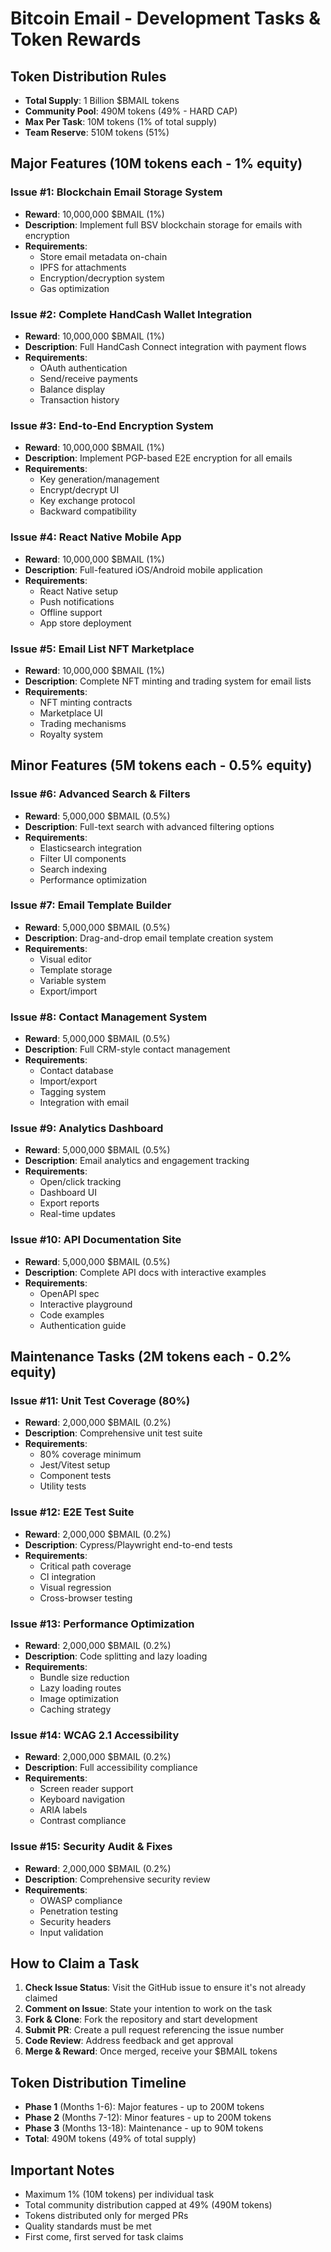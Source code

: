 # Bitcoin Email - Development Tasks & Token Rewards

## Token Distribution Rules
- **Total Supply**: 1 Billion $BMAIL tokens
- **Community Pool**: 490M tokens (49% - HARD CAP)
- **Max Per Task**: 10M tokens (1% of total supply)
- **Team Reserve**: 510M tokens (51%)

## Major Features (10M tokens each - 1% equity)

### Issue #1: Blockchain Email Storage System
- **Reward**: 10,000,000 $BMAIL (1%)
- **Description**: Implement full BSV blockchain storage for emails with encryption
- **Requirements**: 
  - Store email metadata on-chain
  - IPFS for attachments
  - Encryption/decryption system
  - Gas optimization

### Issue #2: Complete HandCash Wallet Integration  
- **Reward**: 10,000,000 $BMAIL (1%)
- **Description**: Full HandCash Connect integration with payment flows
- **Requirements**:
  - OAuth authentication
  - Send/receive payments
  - Balance display
  - Transaction history

### Issue #3: End-to-End Encryption System
- **Reward**: 10,000,000 $BMAIL (1%)
- **Description**: Implement PGP-based E2E encryption for all emails
- **Requirements**:
  - Key generation/management
  - Encrypt/decrypt UI
  - Key exchange protocol
  - Backward compatibility

### Issue #4: React Native Mobile App
- **Reward**: 10,000,000 $BMAIL (1%)
- **Description**: Full-featured iOS/Android mobile application
- **Requirements**:
  - React Native setup
  - Push notifications
  - Offline support
  - App store deployment

### Issue #5: Email List NFT Marketplace
- **Reward**: 10,000,000 $BMAIL (1%)
- **Description**: Complete NFT minting and trading system for email lists
- **Requirements**:
  - NFT minting contracts
  - Marketplace UI
  - Trading mechanisms
  - Royalty system

## Minor Features (5M tokens each - 0.5% equity)

### Issue #6: Advanced Search & Filters
- **Reward**: 5,000,000 $BMAIL (0.5%)
- **Description**: Full-text search with advanced filtering options
- **Requirements**:
  - Elasticsearch integration
  - Filter UI components
  - Search indexing
  - Performance optimization

### Issue #7: Email Template Builder
- **Reward**: 5,000,000 $BMAIL (0.5%)
- **Description**: Drag-and-drop email template creation system
- **Requirements**:
  - Visual editor
  - Template storage
  - Variable system
  - Export/import

### Issue #8: Contact Management System
- **Reward**: 5,000,000 $BMAIL (0.5%)
- **Description**: Full CRM-style contact management
- **Requirements**:
  - Contact database
  - Import/export
  - Tagging system
  - Integration with email

### Issue #9: Analytics Dashboard
- **Reward**: 5,000,000 $BMAIL (0.5%)
- **Description**: Email analytics and engagement tracking
- **Requirements**:
  - Open/click tracking
  - Dashboard UI
  - Export reports
  - Real-time updates

### Issue #10: API Documentation Site
- **Reward**: 5,000,000 $BMAIL (0.5%)
- **Description**: Complete API docs with interactive examples
- **Requirements**:
  - OpenAPI spec
  - Interactive playground
  - Code examples
  - Authentication guide

## Maintenance Tasks (2M tokens each - 0.2% equity)

### Issue #11: Unit Test Coverage (80%)
- **Reward**: 2,000,000 $BMAIL (0.2%)
- **Description**: Comprehensive unit test suite
- **Requirements**:
  - 80% coverage minimum
  - Jest/Vitest setup
  - Component tests
  - Utility tests

### Issue #12: E2E Test Suite
- **Reward**: 2,000,000 $BMAIL (0.2%)
- **Description**: Cypress/Playwright end-to-end tests
- **Requirements**:
  - Critical path coverage
  - CI integration
  - Visual regression
  - Cross-browser testing

### Issue #13: Performance Optimization
- **Reward**: 2,000,000 $BMAIL (0.2%)
- **Description**: Code splitting and lazy loading
- **Requirements**:
  - Bundle size reduction
  - Lazy loading routes
  - Image optimization
  - Caching strategy

### Issue #14: WCAG 2.1 Accessibility
- **Reward**: 2,000,000 $BMAIL (0.2%)
- **Description**: Full accessibility compliance
- **Requirements**:
  - Screen reader support
  - Keyboard navigation
  - ARIA labels
  - Contrast compliance

### Issue #15: Security Audit & Fixes
- **Reward**: 2,000,000 $BMAIL (0.2%)
- **Description**: Comprehensive security review
- **Requirements**:
  - OWASP compliance
  - Penetration testing
  - Security headers
  - Input validation

## How to Claim a Task

1. **Check Issue Status**: Visit the GitHub issue to ensure it's not already claimed
2. **Comment on Issue**: State your intention to work on the task
3. **Fork & Clone**: Fork the repository and start development
4. **Submit PR**: Create a pull request referencing the issue number
5. **Code Review**: Address feedback and get approval
6. **Merge & Reward**: Once merged, receive your $BMAIL tokens

## Token Distribution Timeline

- **Phase 1** (Months 1-6): Major features - up to 200M tokens
- **Phase 2** (Months 7-12): Minor features - up to 200M tokens  
- **Phase 3** (Months 13-18): Maintenance - up to 90M tokens
- **Total**: 490M tokens (49% of total supply)

## Important Notes

- Maximum 1% (10M tokens) per individual task
- Total community distribution capped at 49% (490M tokens)
- Tokens distributed only for merged PRs
- Quality standards must be met
- First come, first served for task claims